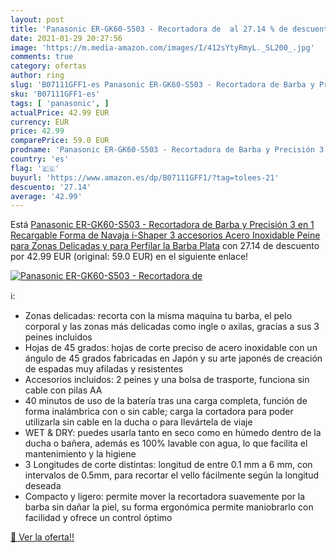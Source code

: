 ```yaml
---
layout: post
title: 'Panasonic ER-GK60-S503 - Recortadora de  al 27.14 % de descuento'
date: 2021-01-29 20:27:56
image: 'https://m.media-amazon.com/images/I/412sYtyRmyL._SL200_.jpg'
comments: true
category: ofertas
author: ring
slug: 'B07111GFF1-es Panasonic ER-GK60-S503 - Recortadora de Barba y Precisión...'
sku: 'B07111GFF1-es'
tags: [ 'panasonic', ]
actualPrice: 42.99 EUR
currency: EUR
price: 42.99
comparePrice: 59.0 EUR
prodname: 'Panasonic ER-GK60-S503 - Recortadora de Barba y Precisión 3 en 1  Recargable  Forma de Navaja  i-Shaper  3 accesorios  Acero Inoxidable  Peine para Zonas Delicadas y para Perfilar la Barba   Plata'
country: 'es'
flag: '🇪🇸'
buyurl: 'https://www.amazon.es/dp/B07111GFF1/?tag=tolees-21'
descuento: '27.14'
average: '42.99'
---
```


Está [Panasonic ER-GK60-S503 - Recortadora de Barba y Precisión 3 en 1  Recargable  Forma de Navaja  i-Shaper  3 accesorios  Acero Inoxidable  Peine para Zonas Delicadas y para Perfilar la Barba   Plata](https://www.amazon.es/dp/B07111GFF1/?tag=tolees-21) con 27.14 de descuento por 42.99 EUR (original: 59.0 EUR) en el siguiente enlace!

[![Panasonic ER-GK60-S503 - Recortadora de ](https://m.media-amazon.com/images/I/412sYtyRmyL._SL200_.jpg)](https://www.amazon.es/dp/B07111GFF1/?tag=tolees-21)

ℹ️:

- Zonas delicadas: recorta con la misma maquina tu barba, el pelo corporal y las zonas más delicadas como ingle o axilas, gracias a sus 3 peines incluidos
- Hojas de 45 grados: hojas de corte preciso de acero inoxidable con un ángulo de 45 grados fabricadas en Japón y su arte japonés de creación de espadas muy afiladas y resistentes
- Accesorios incluidos: 2 peines y una bolsa de trasporte, funciona sin cable con pilas AA
- 40 minutos de uso de la batería tras una carga completa, función de forma inalámbrica con o sin cable; carga la cortadora para poder utilizarla sin cable en la ducha o para llevártela de viaje
- WET & DRY: puedes usarla tanto en seco como en húmedo dentro de la ducha o bañera, además es 100% lavable con agua, lo que facilita el mantenimiento y la higiene
- 3 Longitudes de corte distintas: longitud de entre 0.1 mm a 6 mm, con intervalos de 0.5mm, para recortar el vello fácilmente según la longitud deseada
- Compacto y ligero: permite mover la recortadora suavemente por la barba sin dañar la piel, su forma ergonómica permite maniobrarlo con facilidad y ofrece un control óptimo

[🛒 Ver la oferta!!](https://www.amazon.es/dp/B07111GFF1/?tag=tolees-21)
